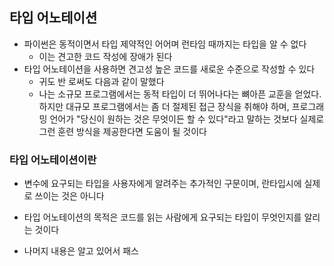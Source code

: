 ## 타입 어노테이션

- 파이썬은 동적이면서 타입 제약적인 어어며 런타임 때까지는 타입을 알 수 없다
    - 이는 견고한 코드 작성에 장애가 된다
- 타입 어노테이션을 사용하면 견고성 높은 코드를 새로운 수준으로 작성할 수 있다
    - 귀도 반 로써도 다음과 같이 말했다
    - 나는 소규모 프로그램에서는 동적 타입이 더 뛰어나다는 뼈아픈 교훈을 얻었다. 하지만 대규모 프로그램에서는 좀 더 절제된 접근 장식을 취해야 하며, 프로그래밍 언어가 "당신이 원하는 것은 무엇이든 할 수
      있다"라고 말하는 것보다 실제로 그런 훈련 방식을 제공한다면 도움이 될 것이다

### 타입 어노테이션이란

- 변수에 요구되는 타입을 사용자에게 알려주는 추가적인 구문이며, 란타입시에 실제로 쓰이는 것은 아니다
- 타입 어노테이션의 목적은 코드를 읽는 사람에게 요구되는 타입이 무엇인지를 알리는 것이다


- 나머지 내용은 알고 있어서 패스
